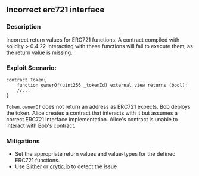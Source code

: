 ## Incorrect erc721 interface

### Description
Incorrect return values for ERC721 functions. A contract compiled with solidity > 0.4.22 interacting with these functions will fail to execute them, as the return value is missing.

### Exploit Scenario:

```solidity
contract Token{
    function ownerOf(uint256 _tokenId) external view returns (bool);
    //...
}
```
`Token.ownerOf` does not return an address as ERC721 expects. Bob deploys the token. Alice creates a contract that interacts with it but assumes a correct ERC721 interface implementation. Alice's contract is unable to interact with Bob's contract.

### Mitigations
- Set the appropriate return values and value-types for the defined ERC721 functions.
- Use [Slither](https://github.com/crytic/slither/) or [crytic.io](https://crytic.io/) to detect the issue


